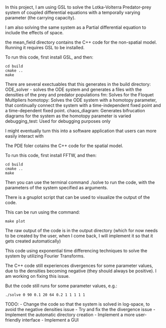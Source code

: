 In this project, I am using GSL to solve the Lotka-Volterra Predator-prey system of coupled differential equations with a temporally varying parameter (the carrying capacity).

I am also solving the same system as a Partial differential equation to include the effects of space.

the mean_field directory contains the C++ code for the non-spatial model. Running it requires GSL to be installed.

To run this code, first install GSL, and then:

``` mkdir build
cd build
cmake ..
make
```

There are several exectuables that this generates in the build directory:
ODE_solver - solves the ODE system and generates a files with the densities of the prey and predator populations
fm: Solves for the Floquet Multipliers
homotopy: Solves the ODE system with a homotopy parameter, that continually connect the system with a time-independent fixed point and a time-dependent fixed point.
chaos_diagram: Generates bifrucation diagrams for the system as the homotopy parameter is varied
debugging_test: Used for debugging purposes only

I might eventually turn this into a software application that users can more easily interact with

The PDE foler cotains the C++ code for the spatial model.

To run this code, first install FFTW, and then:

``` mkdir build
cd build
cmake ..
make
```

Then you can use the terminal command ./solve to run the code, with the parameters of the system specified as arguments.

There is a gnuplot script that can be used to visualize the output of the code.

This can be run using the command:

``` make plot ```


The raw output of the code is in the output directory (which for now needs to be created by the user, when I come back, I will implement it so that it gets created automatically)

This code using exponential time differencing techniques to solve the system by utilizing Fourier Transforms. 

The C++ code still experiences divergences for some parameter values, due to the densities becoming negative (they should always be positive). I am working on fixing this issue.

But the code still runs for some parameter values, e.g.:

``` ./solve 0 90 0.1 20 64 0.2 1 1 1 1 1 ```


TODO:
	- Change the code so that the system is solved in log-space, to avoid the negative densities issue
	- Try and fix the the divergence issue
	- Implement the automatic directory creation
	- Implement a more user-friendly interface
	- Implement a GUI

